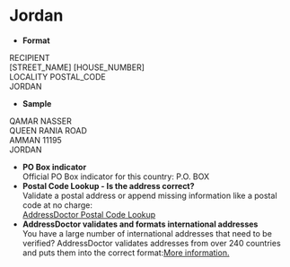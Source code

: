 Jordan
======

- **Format**

RECIPIENT  
[STREET_NAME] [HOUSE_NUMBER]  
LOCALITY POSTAL_CODE  
JORDAN
- **Sample**

QAMAR NASSER  
QUEEN RANIA ROAD  
AMMAN 11195  
JORDAN
- **PO Box indicator**  
Official PO Box indicator for this country: P.O. BOX
- **Postal Code Lookup - Is the address correct?**  
Validate a postal address or append missing information like a postal code at no charge:  
[AddressDoctor Postal Code Lookup](http://lookup.addressdoctor.com/lookup/default.aspx?lang=en&country=JOR)
- **AddressDoctor validates and formats international addresses**  
You have a large number of international addresses that need to be verified? AddressDoctor validates addresses from over 240 countries and puts them into the correct format:[More information.](index.php?id=31&L=1)